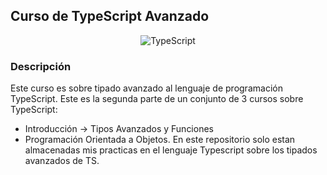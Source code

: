 ## Curso de TypeScript Avanzado

<div align="center">

![TypeScript](https://cdn.shopify.com/s/files/1/0609/2639/4596/articles/que-es-typescript-1658755532025_47a3ff42-50f3-4968-a9ed-6cca8e24185a.jpg?v=1675279891)

</div>

### Descripción
Este curso es sobre tipado avanzado al lenguaje de programación TypeScript. Este es la segunda parte de un conjunto de 3 cursos sobre TypeScript:
  - Introducción
  -> Tipos Avanzados y Funciones
  - Programación Orientada a Objetos.
En este repositorio solo estan almacenadas mis practicas en el lenguaje Typescript sobre los tipados avanzados de TS.
